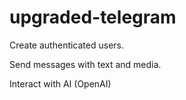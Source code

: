 # upgraded-telegram

Create authenticated users.

Send messages with text and media.

Interact with AI (OpenAI)


